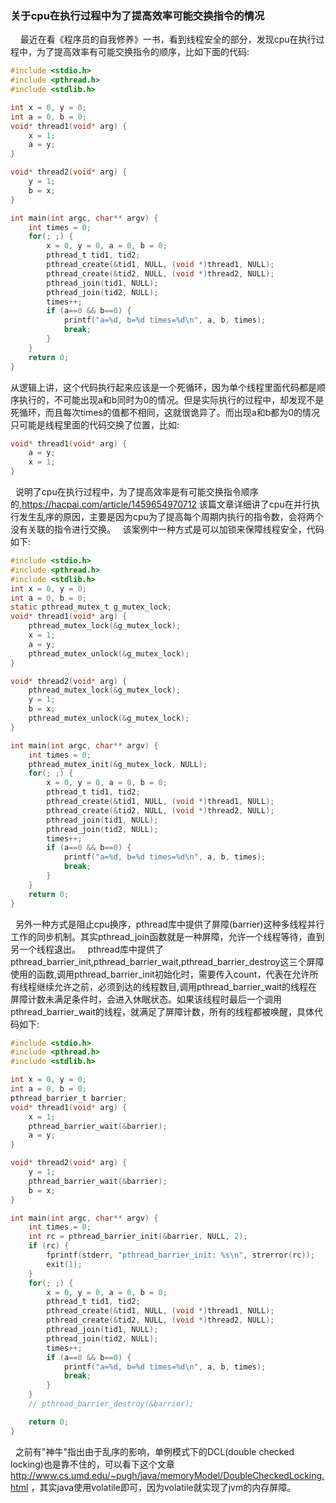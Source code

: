 
### 关于cpu在执行过程中为了提高效率可能交换指令的情况

&nbsp; &nbsp; 最近在看《程序员的自我修养》一书，看到线程安全的部分，发现cpu在执行过程中，为了提高效率有可能交换指令的顺序，比如下面的代码:
```c
#include <stdio.h>
#include <pthread.h>
#include <stdlib.h>

int x = 0, y = 0;
int a = 0, b = 0;
void* thread1(void* arg) {
    x = 1;
    a = y;
}

void* thread2(void* arg) {
    y = 1;
    b = x;
}

int main(int argc, char** argv) {
    int times = 0;
    for(; ;) {
        x = 0, y = 0, a = 0, b = 0;
        pthread_t tid1, tid2; 
        pthread_create(&tid1, NULL, (void *)thread1, NULL);
        pthread_create(&tid2, NULL, (void *)thread2, NULL);
        pthread_join(tid1, NULL);
        pthread_join(tid2, NULL);
        times++;
        if (a==0 && b==0) {
            printf("a=%d, b=%d times=%d\n", a, b, times);
            break;
        }
    }
    return 0;
}
```
从逻辑上讲，这个代码执行起来应该是一个死循环，因为单个线程里面代码都是顺序执行的，不可能出现a和b同时为0的情况。但是实际执行的过程中，却发现不是死循环，而且每次times的值都不相同，这就很诡异了。而出现a和b都为0的情况只可能是线程里面的代码交换了位置，比如:
```c
void* thread1(void* arg) {
    a = y;
    x = 1;
}
```
&nbsp;&nbsp;说明了cpu在执行过程中，为了提高效率是有可能交换指令顺序的,https://hacpai.com/article/1459654970712 该篇文章详细讲了cpu在并行执行发生乱序的原因，主要是因为cpu为了提高每个周期内执行的指令数，会将两个没有关联的指令进行交换。
&nbsp;&nbsp;该案例中一种方式是可以加锁来保障线程安全，代码如下:
```c
#include <stdio.h>
#include <pthread.h>
#include <stdlib.h>
int x = 0, y = 0;
int a = 0, b = 0;
static pthread_mutex_t g_mutex_lock;
void* thread1(void* arg) {
    pthread_mutex_lock(&g_mutex_lock);
    x = 1;
    a = y;
    pthread_mutex_unlock(&g_mutex_lock);
}

void* thread2(void* arg) {
    pthread_mutex_lock(&g_mutex_lock);
    y = 1;
    b = x;
    pthread_mutex_unlock(&g_mutex_lock);
}

int main(int argc, char** argv) {
    int times = 0;
    pthread_mutex_init(&g_mutex_lock, NULL);
    for(; ;) {
        x = 0, y = 0, a = 0, b = 0;
        pthread_t tid1, tid2; 
        pthread_create(&tid1, NULL, (void *)thread1, NULL);
        pthread_create(&tid2, NULL, (void *)thread2, NULL);
        pthread_join(tid1, NULL);
        pthread_join(tid2, NULL);
        times++;
        if (a==0 && b==0) {
            printf("a=%d, b=%d times=%d\n", a, b, times);
            break;
        }
    }
    return 0;
}
```
&nbsp;&nbsp;另外一种方式是阻止cpu换序，pthread库中提供了屏障(barrier)这种多线程并行工作的同步机制。其实pthread_join函数就是一种屏障，允许一个线程等待，直到另一个线程退出。
&nbsp;&nbsp;pthread库中提供了pthread_barrier_init,pthread_barrier_wait,pthread_barrier_destroy这三个屏障使用的函数,调用pthread_barrier_init初始化时，需要传入count，代表在允许所有线程继续允许之前，必须到达的线程数目,调用pthread_barrier_wait的线程在屏障计数未满足条件时，会进入休眠状态。如果该线程时最后一个调用pthread_barrier_wait的线程，就满足了屏障计数，所有的线程都被唤醒，具体代码如下:
```c
#include <stdio.h>
#include <pthread.h>
#include <stdlib.h>

int x = 0, y = 0;
int a = 0, b = 0;
pthread_barrier_t barrier;
void* thread1(void* arg) {
    x = 1;
    pthread_barrier_wait(&barrier);
    a = y;
}

void* thread2(void* arg) {
    y = 1;
    pthread_barrier_wait(&barrier);
    b = x;
}

int main(int argc, char** argv) {
    int times = 0;
    int rc = pthread_barrier_init(&barrier, NULL, 2);
    if (rc) {
        fprintf(stderr, "pthread_barrier_init: %s\n", strerror(rc));
        exit(1);
    }
    for(; ;) {
        x = 0, y = 0, a = 0, b = 0;
        pthread_t tid1, tid2;
        pthread_create(&tid1, NULL, (void *)thread1, NULL);
        pthread_create(&tid2, NULL, (void *)thread2, NULL);
        pthread_join(tid1, NULL);
        pthread_join(tid2, NULL);
        times++;
        if (a==0 && b==0) {
            printf("a=%d, b=%d times=%d\n", a, b, times);
            break;
        }
    }
    // pthread_barrier_destroy(&barrier);

    return 0;
}
```
&nbsp;&nbsp;之前有"神牛"指出由于乱序的影响，单例模式下的DCL(double checked locking)也是靠不住的，可以看下这个文章 http://www.cs.umd.edu/~pugh/java/memoryModel/DoubleCheckedLocking.html ，其实java使用volatile即可，因为volatile就实现了jvm的内存屏障。